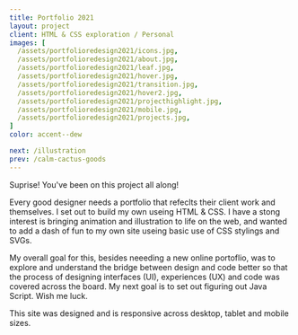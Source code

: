 ```yaml
---
title: Portfolio 2021
layout: project
client: HTML & CSS exploration / Personal
images: [
  /assets/portfolioredesign2021/icons.jpg,
  /assets/portfolioredesign2021/about.jpg,
  /assets/portfolioredesign2021/leaf.jpg,
  /assets/portfolioredesign2021/hover.jpg,
  /assets/portfolioredesign2021/transition.jpg,
  /assets/portfolioredesign2021/hover2.jpg,
  /assets/portfolioredesign2021/projecthighlight.jpg,
  /assets/portfolioredesign2021/mobile.jpg,
  /assets/portfolioredesign2021/projects.jpg,
]
color: accent--dew

next: /illustration
prev: /calm-cactus-goods
---
```


Suprise! You've been on this project all along!

Every good designer needs a portfolio that refeclts their client work and themselves. I set out to build my own useing HTML & CSS. I have a stong interest is bringing animation and illustration to life on the web, and wanted to add a dash of fun to my own site useing basic use of CSS stylings and SVGs.

My overall goal for this, besides neeeding a new online portoflio, was to explore and understand the bridge between design and code better so that the process of designing interfaces (UI), experiences (UX) and code was covered across the board. My next goal is to set out figuring out Java Script. Wish me luck.

This site was designed and is responsive across desktop, tablet and mobile sizes.



